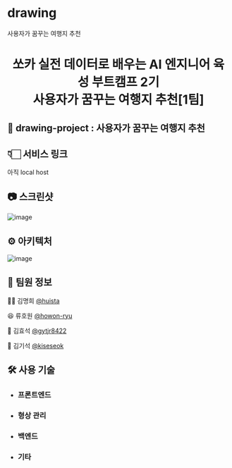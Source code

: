 # drawing

사용자가 꿈꾸는 여행지 추천

<h1 style = "text-align: center">
쏘카 실전 데이터로 배우는 AI 엔지니어 육성 부트캠프 2기 <br>
사용자가 꿈꾸는 여행지 추천[1팀]
</h1>




## 🌟 drawing-project : 사용자가 꿈꾸는 여행지 추천

## 👇🏻 서비스 링크

아직 local host

## 📷 스크린샷

![image](https://user-images.githubusercontent.com/75923078/178495453-3cd92ce8-6e64-47d4-97d6-1df931e3dabf.png)

## ⚙️ 아키텍처

![image](https://user-images.githubusercontent.com/75923078/178495791-5202456c-aafa-4c84-9acd-78c2d7714c55.png)


## 📌 팀원 정보

👩‍🦰 김명희 [@huista](https://github.com/huista)

😆 류호원 [@howon-ryu](https://github.com/howon-ryu)

👨 김효석 [@gytjr8422](https://github.com/gytjr8422)

🤵 김기석 [@kiseseok](https://github.com/kiseseok)



## 🛠 사용 기술

- ### **프론트엔드**

- ### **형상 관리**

- ### **백엔드**

- ### **기타**

